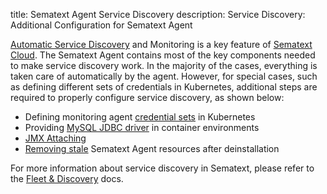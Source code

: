 title: Sematext Agent Service Discovery
description:   Service Discovery: Additional Configuration for Sematext Agent

[Automatic Service Discovery](/docs/monitoring/autodiscovery/) and Monitoring is a key feature of [Sematext Cloud](https://sematext.com/cloud/). The Sematext Agent contains most of the key components needed to make service discovery work. In the majority of the cases, everything is taken care of automatically by the agent. However, for special cases, such as defining different sets of credentials in Kubernetes, additional steps are required to properly configure service discovery, as shown below:

- Defining monitoring agent [credential sets](/docs/agents/sematext-agent/autodisco/credential-sets) in Kubernetes
- Providing [MySQL JDBC driver](/docs/agents/sematext-agent/autodisco/mysql-driver) in container environments
- [JMX Attaching](/docs/agents/sematext-agent/jmx-attaching/)
- [Removing stale](/docs/agents/sematext-agent/autodisco/removing-stale-resources/) Sematext Agent resources after deinstallation

For more information about service discovery in Sematext, please refer to the [Fleet & Discovery](/docs/fleet/discovery) docs.
